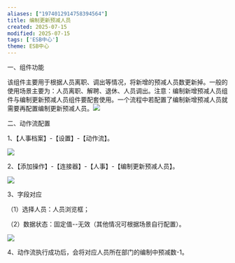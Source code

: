 ```yaml
---
aliases: ["1974012914758394564"]
title: 编制更新预减人员
created: 2025-07-15
modified: 2025-07-15
tags: ['ESB中心']
theme: ESB中心
---
```


一、组件功能

该组件主要用于根据人员离职、调出等情况，将新增的预减人员数更新掉。一般的使用场景主要为：人员离职、解聘、退休、人员调出。注意：编制新增预减人员组件与编制更新预减人员组件要配套使用。一个流程中若配置了编制新增预减人员就需要再配置编制更新预减人员。![](197e13754e106ee2a7996869a944a0ca.jpg)

二、动作流配置

1、【人事档案】-【设置】-【动作流】。

![](6e52ad8aebe05c8a3f48fe5f319f4e8b.jpg)

2、【添加操作】-【连接器】-【人事】-【编制更新预减人员】。

![](b0d04ec1d15ef139941fef549bb1ad48.jpg)

3、字段对应

（1）选择人员：人员浏览框；

（2）数据状态：固定值--无效（其他情况可根据场景自行配置）。

![](678b4ff14ccc58616210ee3553f6a52d.jpg)

4、动作流执行成功后，会将对应人员所在部门的编制中预减数-1。